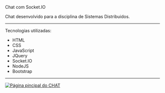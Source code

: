 Chat com Socket.IO

Chat desenvolvido para a disciplina de Sistemas Distribuidos.

------------

Tecnologias utilizadas:
- HTML
- CSS
- JavaScript
- JQuery
- Socket.IO
- NodeJS
- Bootstrap


------------


[![Página pincipal do CHAT](https://i.imgur.com/1dim1NE.png "Página pincipal do CHAT")](https://i.imgur.com/1dim1NE.png "Página pincipal do CHAT")
